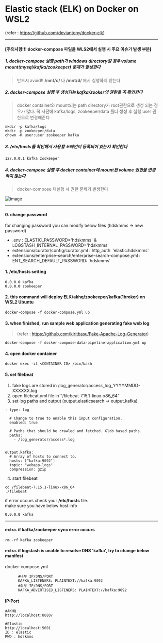 # Elastic stack (ELK) on Docker on WSL2
(refer : https://github.com/deviantony/docker-elk)

------------------------

#### [주의사항!!! docker-compose 파일을 WLS2에서 실행 시 주요 이슈가 발생 부분]

##### 1. docker-compose 실행 path가 windows directory일 경우 volume mount(mysql/kafka/zookeeper) 문제가 발생한다
> 반드시 avoid!! <b>/mnt/c/ </b> 나 <b>/mnt/d/ </b> 에서 실행하지 않는다

##### 2. docker-compose 실행 후 생성되는 kafka/zooker의 권한을 꼭 확인한다
> docker container와 mount되는 path directory가 root권한으로 생성 되는 경우가 많다.
> 꼭 사전에 kafka/logs, zookeeper/data 폴더 생성 후 실행 user 권한으로 변경해준다
```
mkdir -p kafka/logs 
mkdir -p zookeeper/data
chown -R user:user zookeeper kafka
```

##### 3. /etc/hosts를 확인해서 사용할 도메인이 등록되어 있는지 확인한다
```
127.0.0.1 kafka zookeeper
```

##### 4. docker-compose 실행 후 docker container에 mount된 volume 권한을 변경하지 않는다
> docker-compose 재실행 시 권한 문제가 발생한다

![image](https://user-images.githubusercontent.com/30817824/170620369-16000fab-b9e1-47af-b95b-93e1cebf4282.png)


-----------------------

#### 0. change password

for changing password you can modify below files (hdskmms -> new password)
* .env : ELASTIC_PASSWORD='hdskmms' & LOGSTASH_INTERNAL_PASSWORD='hdskmms'
* extensions/curator/config/curator.yml : http_auth: 'elastic:hdskmms'
* extensions/enterprise-search/enterprise-search-compose.yml : ENT_SEARCH_DEFAULT_PASSWORD: 'hdskmms'

#### 1. /etc/hosts setting

```
0.0.0.0 kafka
0.0.0.0 zookeeper
```


#### 2. this command will deploy ELK/akhq/zookeeper/kafka(1broker) on WSL2 Ubuntu


```
docker-compose -f docker-compose.yml up
```

#### 3. when finished, run sample web application generating fake web log

> (refer : https://github.com/kiritbasu/Fake-Apache-Log-Generator)

```
docker-compose -f docker-compose-data-pipeline-application.yml up
```

#### 4. open docker container 
```
docker exec -it <CONTAINER ID> /bin/bash
```

#### 5. set filebeat

1) fake logs are stored in /log_generator/access_log_YYYYMMDD-XXXXXX.log
2) open filebeat.yml file in "/filebeat-7.15.1-linux-x86_64"
3) set log paths and output (output.elasticsearch -> output.kafka)

```
- type: log

  # Change to true to enable this input configuration.
  enabled: true

  # Paths that should be crawled and fetched. Glob based paths.
  paths:
    - /log_generator/access*.log


output.kafka:
  # Array of hosts to connect to.
  hosts: ["kafka:9092"]
  topic: "webapp-logs"
  compression: gzip
```

4) start filebeat 
```
cd /filebeat-7.15.1-linux-x86_64
./filebeat
```

if error occurs check your <b>/etc/hosts</b> file. <br/>
make sure you have below host info
```
0.0.0.0 kafka
```

----------------------------------


#### extra. if kafka/zookeeper sync error occurs 

```
rm -rf kafka zookeeper
```

#### extra. if logstash is unable to resolve DNS 'kafka', try to change below manifest

docker-compose.yml
```
      #내부 IP/DNS/PORT
      KAFKA_LISTENERS: PLAINTEXT://kafka:9092
      #외부 IP/DNS/PORT
      KAFKA_ADVERTISED_LISTENERS: PLAINTEXT://kafka:9092          
```



#### IP:Port
```
#AKHQ
http://localhost:8080/

#Elastic
http://localhost:5601
ID : elastic
PWD : hdskmms
```
